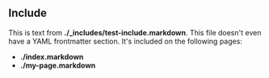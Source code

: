 ## Include

This is text from **./_includes/test-include.markdown**. This file doesn't even have a YAML frontmatter section. It's included on the following pages:

* **./index.markdown**
* **./my-page.markdown**
